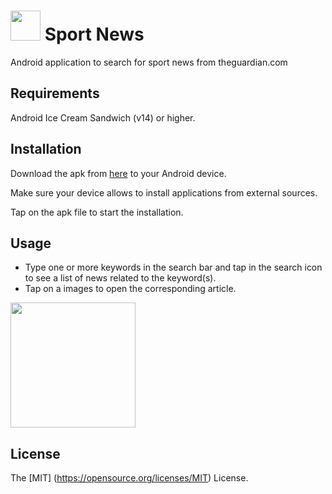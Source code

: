 # <img src=http://i1041.photobucket.com/albums/b414/sosegon/ic_launcher_5.png width=48></img> Sport News

Android application to search for sport news from theguardian.com

## Requirements

Android Ice Cream Sandwich (v14) or higher.

## Installation

Download the apk from [here](https://www.dropbox.com/s/2n2v6nqlsfjs84o/news.apk?dl=0) to your Android device.

Make sure your device allows to install applications from external sources.

Tap on the apk file to start the installation.

## Usage
- Type one or more keywords in the search bar and tap in the search icon to see a list of news related to the keyword(s).
- Tap on a images to open the corresponding article.

<img src=http://i1041.photobucket.com/albums/b414/sosegon/news_snap.png width="200"></img>

## License
The [MIT] (https://opensource.org/licenses/MIT) License.